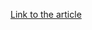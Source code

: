 [Link to the article](https://thehackernews.com/2025/05/cybercriminals-clone-antivirus-site-to_4.html)
